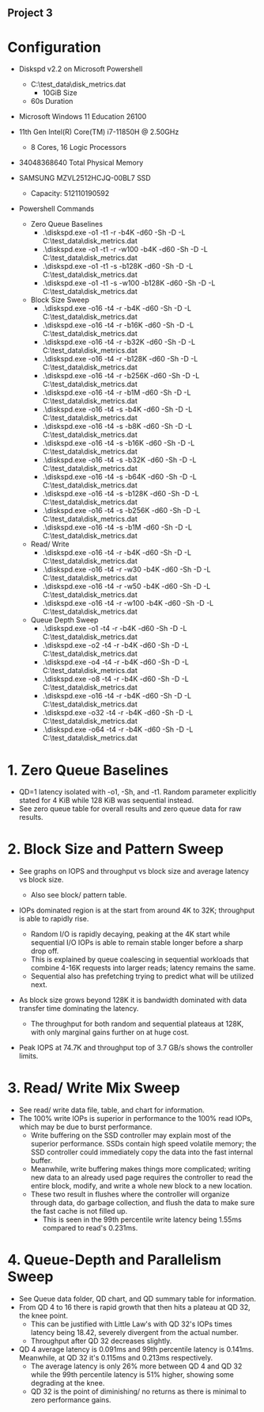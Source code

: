 ## Project 3

# Configuration

- Diskspd v2.2 on Microsoft Powershell
  - C:\test_data\disk_metrics.dat
    - 10GiB Size
  - 60s Duration
  
- Microsoft Windows 11 Education 26100
- 11th Gen Intel(R) Core(TM) i7-11850H @ 2.50GHz
  - 8 Cores, 16 Logic Processors
- 34048368640 Total Physical Memory
- SAMSUNG MZVL2512HCJQ-00BL7 SSD
  - Capacity: 512110190592

- Powershell Commands
  - Zero Queue Baselines
    - .\diskspd.exe -o1 -t1 -r -b4K -d60 -Sh -D -L C:\test_data\disk_metrics.dat
    - .\diskspd.exe -o1 -t1 -r -w100 -b4K -d60 -Sh -D -L C:\test_data\disk_metrics.dat
    - .\diskspd.exe -o1 -t1 -s -b128K -d60 -Sh -D -L C:\test_data\disk_metrics.dat
    - .\diskspd.exe -o1 -t1 -s -w100 -b128K -d60 -Sh -D -L C:\test_data\disk_metrics.dat
  - Block Size Sweep
    - .\diskspd.exe -o16 -t4 -r -b4K -d60 -Sh -D -L C:\test_data\disk_metrics.dat
    - .\diskspd.exe -o16 -t4 -r -b16K -d60 -Sh -D -L C:\test_data\disk_metrics.dat
    - .\diskspd.exe -o16 -t4 -r -b32K -d60 -Sh -D -L C:\test_data\disk_metrics.dat
    - .\diskspd.exe -o16 -t4 -r -b128K -d60 -Sh -D -L C:\test_data\disk_metrics.dat
    - .\diskspd.exe -o16 -t4 -r -b256K -d60 -Sh -D -L C:\test_data\disk_metrics.dat
    - .\diskspd.exe -o16 -t4 -r -b1M -d60 -Sh -D -L C:\test_data\disk_metrics.dat
    - .\diskspd.exe -o16 -t4 -s -b4K -d60 -Sh -D -L C:\test_data\disk_metrics.dat
    - .\diskspd.exe -o16 -t4 -s -b8K -d60 -Sh -D -L C:\test_data\disk_metrics.dat
    - .\diskspd.exe -o16 -t4 -s -b16K -d60 -Sh -D -L C:\test_data\disk_metrics.dat
    - .\diskspd.exe -o16 -t4 -s -b32K -d60 -Sh -D -L C:\test_data\disk_metrics.dat
    - .\diskspd.exe -o16 -t4 -s -b64K -d60 -Sh -D -L C:\test_data\disk_metrics.dat
    - .\diskspd.exe -o16 -t4 -s -b128K -d60 -Sh -D -L C:\test_data\disk_metrics.dat
    - .\diskspd.exe -o16 -t4 -s -b256K -d60 -Sh -D -L C:\test_data\disk_metrics.dat
    - .\diskspd.exe -o16 -t4 -s -b1M -d60 -Sh -D -L C:\test_data\disk_metrics.dat
  - Read/ Write
    - .\diskspd.exe -o16 -t4 -r -b4K -d60 -Sh -D -L C:\test_data\disk_metrics.dat
    - .\diskspd.exe -o16 -t4 -r -w30 -b4K -d60 -Sh -D -L C:\test_data\disk_metrics.dat
    - .\diskspd.exe -o16 -t4 -r -w50 -b4K -d60 -Sh -D -L C:\test_data\disk_metrics.dat
    - .\diskspd.exe -o16 -t4 -r -w100 -b4K -d60 -Sh -D -L C:\test_data\disk_metrics.dat
  - Queue Depth Sweep
    - .\diskspd.exe -o1 -t4 -r -b4K -d60 -Sh -D -L C:\test_data\disk_metrics.dat
    - .\diskspd.exe -o2 -t4 -r -b4K -d60 -Sh -D -L C:\test_data\disk_metrics.dat
    - .\diskspd.exe -o4 -t4 -r -b4K -d60 -Sh -D -L C:\test_data\disk_metrics.dat
    - .\diskspd.exe -o8 -t4 -r -b4K -d60 -Sh -D -L C:\test_data\disk_metrics.dat
    - .\diskspd.exe -o16 -t4 -r -b4K -d60 -Sh -D -L C:\test_data\disk_metrics.dat
    - .\diskspd.exe -o32 -t4 -r -b4K -d60 -Sh -D -L C:\test_data\disk_metrics.dat
    - .\diskspd.exe -o64 -t4 -r -b4K -d60 -Sh -D -L C:\test_data\disk_metrics.dat

# 1. Zero Queue Baselines

- QD=1 latency isolated with -o1, -Sh, and -t1. Random parameter explicitly stated for 4 KiB while 128 KiB was sequential instead.
- See zero queue table for overall results and zero queue data for raw results.

# 2. Block Size and Pattern Sweep

- See graphs on IOPS and throughput vs block size and average latency vs block size. 
  - Also see block/ pattern table.

- IOPs dominated region is at the start from around 4K to 32K; throughput is able to rapidly rise.
  - Random I/O is rapidly decaying, peaking at the 4K start while sequential I/O IOPs is able to remain stable longer before a sharp drop off.
  - This is explained by queue coalescing in sequential workloads that combine 4-16K requests into larger reads; latency remains the same.
  - Sequential also has prefetching trying to predict what will be utilized next.
- As block size grows beyond 128K it is bandwidth dominated with data transfer time dominating the latency. 
  - The throughput for both random and sequential plateaus at 128K, with only marginal gains further on at huge cost. 
- Peak IOPS at 74.7K and throughput top of 3.7 GB/s shows the controller limits.

# 3. Read/ Write Mix Sweep

- See read/ write data file, table, and chart for information.
- The 100% write IOPs is superior in performance to the 100% read IOPs, which may be due to burst performance.
  - Write buffering on the SSD controller may explain most of the superior performance. SSDs contain high speed volatile memory; the SSD controller could immediately copy the data into the fast internal buffer. 
  - Meanwhile, write buffering makes things more complicated; writing new data to an already used page requires the controller to read the entire block, modify, and write a whole new block to a new location.
  - These two result in flushes where the controller will organize through data, do garbage collection, and flush the data to make sure the fast cache is not filled up.
    - This is seen in the 99th percentile write latency being 1.55ms compared to read's 0.231ms.

# 4. Queue-Depth and Parallelism Sweep

- See Queue data folder, QD chart, and QD summary table for information.
- From QD 4 to 16 there is rapid growth that then hits a plateau at QD 32, the knee point.
  - This can be justified with Little Law's with QD 32's IOPs times latency being 18.42, severely divergent from the actual number.
  - Throughput after QD 32 decreases slightly. 
- QD 4 average latency is 0.091ms and 99th percentile latency is 0.141ms. Meanwhile, at QD 32 it's 0.115ms and 0.213ms respectively.
  - The average latency is only 26% more between QD 4 and QD 32 while the 99th percentile latency is 51% higher, showing some degrading at the knee. 
  - QD 32 is the point of diminishing/ no returns as there is minimal to zero performance gains. 

